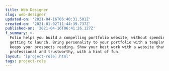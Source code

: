 ```yaml
---
title: Web Designer
slug: web-designer
updated-on: '2021-04-16T06:40:31.501Z'
created-on: '2021-01-02T11:44:39.737Z'
published-on: '2021-04-16T06:41:26.127Z'
f_summary: >-
  Folio helps you build a compelling portfolio website, without spending ages
  getting to launch. Bring personality to your portfolio with a template that
  keeps your prospects reading. Show your best work with a website that’s
  professional and trustworthy, with a hint of fun.
layout: '[project-role].html'
tags: project-role
---
```



